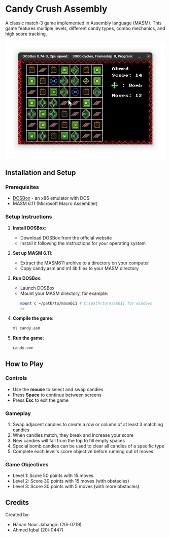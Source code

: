 # Candy Crush Assembly

A classic match-3 game implemented in Assembly language (MASM). This game features multiple levels, different candy types, combo mechanics, and high score tracking.

![Game Screenshot](game-screenshot.png)

## Installation and Setup

### Prerequisites

- [DOSBox](https://www.dosbox.com/download.php?main=1) - an x86 emulator with DOS
- MASM 6.11 (Microsoft Macro Assembler)

### Setup Instructions

1. **Install DOSBox**:
   - Download DOSBox from the official website
   - Install it following the instructions for your operating system

2. **Set up MASM 6.11**:
   - Extract the MASM611 archive to a directory on your computer
   - Copy candy.asm and m1.lib files to your MASM directory

3. **Run DOSBox**:
   - Launch DOSBox
   - Mount your MASM directory, for example:
     ```sh
     mount c ~/path/to/masm611 # C:\path\to\masm611 for windows
     c:
     ```

4. **Compile the game**:
   ```sh
   ml candy.asm
   ```

5. **Run the game**:
   ```sh
   candy.exe
   ```

## How to Play

### Controls
- Use the **mouse** to select and swap candies
- Press **Space** to continue between screens
- Press **Esc** to exit the game

### Gameplay
1. Swap adjacent candies to create a row or column of at least 3 matching candies
2. When candies match, they break and increase your score
3. New candies will fall from the top to fill empty spaces
4. Special bomb candies can be used to clear all candies of a specific type
5. Complete each level's score objective before running out of moves

### Game Objectives
- Level 1: Score 50 points with 15 moves
- Level 2: Score 30 points with 15 moves (with obstacles)
- Level 3: Score 30 points with 5 moves (with more obstacles)

## Credits

Created by:
- Hanan Noor Jahangiri (20i-0719)
- Ahmed Iqbal (20i-0447)